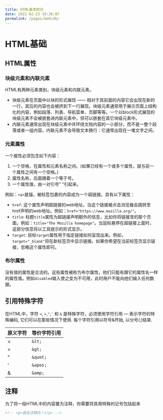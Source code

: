 ```yaml
---
title: HTML基本知识
date: 2022-02-23 19:26:07
permalink: /pages/be6c4b/
---
```

# HTML基础

## HTML属性

### 块级元素和内联元素

HTML有两种元素类别，块级元素和内联元素。

- 块级元素在页面中以块的形式展现 —— 相对于其前面的内容它会出现在新的一行，其后的内容也会被挤到下一行展现。块级元素通常用于展示页面上结构化的内容，例如段落、列表、导航菜单、页脚等等。一个以block形式展现的块级元素不会被嵌套进内联元素中，但可以嵌套在其它块级元素中。
- 内联元素通常出现在块级元素中并环绕文档内容的一小部分，而不是一整个段落或者一组内容。内联元素不会导致文本换行：它通常出现在一堆文字之间。

### 元素属性

一个属性必须包含如下内容：

1. 一个空格，在属性和元素名称之间。(如果已经有一个或多个属性，就与前一个属性之间有一个空格。)
2. 属性名称，后面跟着一个等于号。
3. 一个属性值，由一对引号“ ”引起来。

例如：`<a>`是锚，被标签包裹的内容成为一个超链接。具有以下属性：

- `href`: 这个属性声明超链接的web地址，当这个链接被点击浏览器会跳转至href声明的web地址。例如：`href="https://www.mozilla.org/"`。
- `title`: 标题`title`属性为超链接声明额外的信息，比如你将链接至的那个页面。例如：`title="The Mozilla homepage"`。当鼠标悬停在超链接上面时，这部分信息将以工具提示的形式显示。
- `target`: 目标`target`属性用于指定链接如何呈现出来。例如，`target="_blank"`将在新标签页中显示链接。如果你希望在当前标签页显示链接，忽略这个属性即可。

### 布尔属性

没有值的属性是合法的。这些属性被称为布尔属性，他们只能有跟它的属性名一样的属性值。例如`disabled`输入使之变为不可用，此时用户不能向他们输入任何数据。

## 引用特殊字符

在HTML中，字符 `<`, `>`,`"`,`'` 和 `&` 是特殊字符，必须使用字符引用 — 表示字符的特殊编码, 它们可以在那些情况下使用. 每个字符引用以符号&开始, 以分号(;)结束.

| 原义字符 | 等价字符引用 |
| :------- | :----------- |
| <        | `&lt;`       |
| >        | `&gt;`       |
| "        | `&quot;`     |
| '        | `&apos;`     |
| &        | `&amp;`      |

## 注释

为了将一段HTML中的内容置为注释，你需要将其用特殊的记号<!--和-->包括起来

```html
<!-- <p>我在注释内！</p> -->
```


